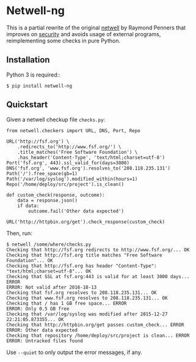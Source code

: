# Netwell-ng

This is a partial rewrite of the original [netwell](https://github.com/pennersr/netwell)
by Raymond Penners that improves on [security](https://github.com/pennersr/netwell/issues/8)
and avoids usage of external programs, reimplementing some checks in pure Python.

## Installation

Python 3 is required::

    $ pip install netwell-ng


## Quickstart

Given a netwell checkup file `checks.py`:


    from netwell.checkers import URL, DNS, Port, Repo

    URL('http://fsf.org') \
        .redirects_to('http://www.fsf.org/') \
        .title_matches('Free Software Foundation') \
        .has_header('Content-Type', 'text/html;charset=utf-8')
    Port('fsf.org', 443).ssl_valid_for(days=3000)
    DNS('fsf.org', 'www.fsf.org').resolves_to('208.118.235.131')
    Path('/').free_space(gb=1)
    Path('/var/log/syslog').modified_within(hours=1)
    Repo('/home/deploy/src/project').is_clean()

    def custom_check(response, outcome):
        data = response.json()
        if data:
            outcome.fail('Other data expected')

    URL('http://httpbin.org/get').check_response(custom_check)

Then, run:


    $ netwell /some/where/checks.py
    Checking that http://fsf.org redirects to http://www.fsf.org/... OK
    Checking that http://fsf.org title matches "Free Software Foundation"... OK
    Checking that http://fsf.org has header "Content-Type": "text/html;charset=utf-8"... OK
    Checking that SSL at fsf.org:443 is valid for at least 3000 days... ERROR
    ERROR: Not valid after 2016-10-13
    Checking that fsf.org resolves to 208.118.235.131... OK
    Checking that www.fsf.org resolves to 208.118.235.131... OK
    Checking that / has 1 GB free space... ERROR
    ERROR: Only 0.5 GB free
    Checking that /var/log/syslog was modified after 2015-12-27 22:21:05.873355... OK
    Checking that http://httpbin.org/get passes custom_check... ERROR
    ERROR: Other data expected
    Checking that repository /home/deploy/src/project is clean... ERROR
    ERROR: Untracked files found


Use `--quiet` to only output the error messages, if any.
